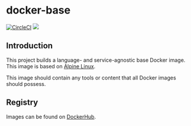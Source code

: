# docker-base

[![CircleCI](https://circleci.com/gh/jlivermont/docker-base/tree/master.svg?style=svg)](https://circleci.com/gh/jlivermont/docker-base/tree/master)
[![](https://images.microbadger.com/badges/image/jlivermont/docker-base.svg)](https://microbadger.com/images/jlivermont/docker-base "Get your own image badge on microbadger.com")

## Introduction

This project builds a language- and service-agnostic base Docker image.  This image is based on [Alpine Linux](https://hub.docker.com/_/alpine).  

This image should contain any tools or content that all Docker images should possess.

## Registry

Images can be found on [DockerHub](https://cloud.docker.com/repository/registry-1.docker.io/jlivermont/docker-base).
